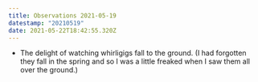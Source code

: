 ```yaml
---
title: Observations 2021-05-19
datestamp: "20210519"
date: 2021-05-22T18:42:55.320Z
---
```

- The delight of watching whirligigs fall to the ground. (I had forgotten they fall in the spring and so I was a little freaked when I saw them all over the ground.)